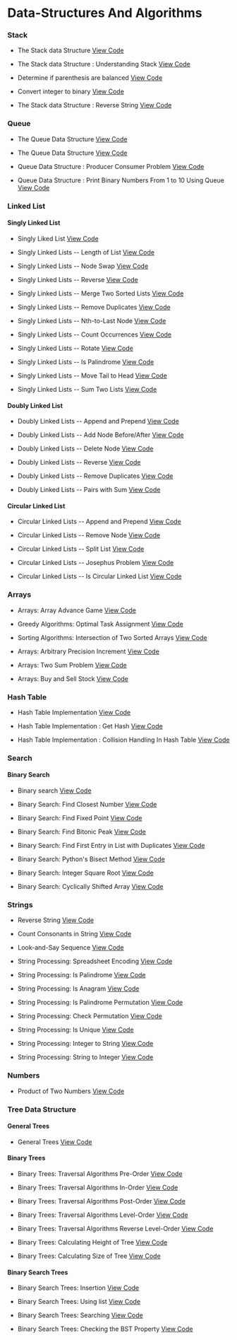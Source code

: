# Data-Structures And Algorithms

### Stack

* The Stack data Structure [View Code](./Stack/01_stack_DS.py)

* The Stack data Structure : Understanding Stack [View Code](./Stack/02_stack_DS.ipynb)

* Determine if parenthesis are balanced [View Code](./Stack/03_stack_balance_paran.py)

* Convert integer to binary [View Code](./Stack/04_stack_divide_by_two.py)

* The Stack data Structure : Reverse String [View Code](./Stack/05_stack_reverse_string.py)


### Queue

* The Queue Data Structure [View Code](./Queue/01_queue.ipynb)

* The Queue Data Structure [View Code](./Queue/02_queue_data_structure.py)

* Queue Data Structure : Producer Consumer Problem [View Code](./Queue/03_queue_producer_consumer.py)

* Queue Data Structure : Print Binary Numbers From 1 to 10 Using Queue [View Code](./Queue/04_queue_print_binary_number.py)


### Linked List

#### Singly Linked List

* Singly Liked List [View Code](./Linked%20List/Singly%20Linked%20List/01_singly_linked_list.py)

* Singly Linked Lists -- Length of List [View Code](./Linked%20List/Singly%20Linked%20List/02_singlyLL_length_of_list.py)

* Singly Linked Lists -- Node Swap [View Code](./Linked%20List/Singly%20Linked%20List/03_singlyLL_swap_nodes.py)

* Singly Linked Lists -- Reverse [View Code](./Linked%20List/Singly%20Linked%20List/04_singlyLL_reverse_list.py)
    
* Singly Linked Lists -- Merge Two Sorted Lists [View Code](./Linked%20List/Singly%20Linked%20List/05_singlyLL_merge.py)

* Singly Linked Lists -- Remove Duplicates [View Code](./Linked%20List/Singly%20Linked%20List/06_singlyLL_remove_dup.py)

* Singly Linked Lists -- Nth-to-Last Node [View Code](./Linked%20List/Singly%20Linked%20List/07_singlyLL_nth_to_last.py)

* Singly Linked Lists -- Count Occurrences [View Code](./Linked%20List/Singly%20Linked%20List/08_singlyLL_count_occurences.py)

* Singly Linked Lists -- Rotate [View Code](./Linked%20List/Singly%20Linked%20List/09_singlyLL_rotate.py)

* Singly Linked Lists -- Is Palindrome [View Code](./Linked%20List/Singly%20Linked%20List/10_singlyLL_is_palindrome.py)

* Singly Linked Lists -- Move Tail to Head [View Code](./Linked%20List/Singly%20Linked%20List/11_singyLL_move_tail_to_head.py)

* Singly Linked Lists -- Sum Two Lists [View Code](./Linked%20List/Singly%20Linked%20List/12_singlyLL_sum_two_lists.py)

#### Doubly Linked List

* Doubly Linked Lists -- Append and Prepend [View Code](./Linked%20List/Doubly%20Linked%20List/01_doubly_linked_list.py)

* Doubly Linked Lists -- Add Node Before/After [View Code](./Linked%20List/Doubly%20Linked%20List/02_soublyLL_add_before_after.py)

* Doubly Linked Lists -- Delete Node [View Code](./Linked%20List/Doubly%20Linked%20List/03_doublyLL_delete%20node.py)

* Doubly Linked Lists -- Reverse [View Code](./Linked%20List/Doubly%20Linked%20List/04_doublyLL_reverse.py)

* Doubly Linked Lists -- Remove Duplicates [View Code](./Linked%20List/Doubly%20Linked%20List/05_doublyLL_remove_duplicates.py)

* Doubly Linked Lists -- Pairs with Sum [View Code](./Linked%20List/Doubly%20Linked%20List/06_doublyLL_pairs_with_sum.py)

#### Circular Linked List

* Circular Linked Lists -- Append and Prepend [View Code](./Linked%20List/Circular%20Linked%20List/01_circular_linked_list.py)

* Circular Linked Lists -- Remove Node [View Code](./Linked%20List/Circular%20Linked%20List/02_circularLL_remove_node.py)

* Circular Linked Lists -- Split List [View Code](./Linked%20List/Circular%20Linked%20List/03_circularLL_split_list.py)

* Circular Linked Lists -- Josephus Problem [View Code](./Linked%20List/Circular%20Linked%20List/04_circularLL_josephus.py)

* Circular Linked Lists -- Is Circular Linked List [View Code](./Linked%20List/Circular%20Linked%20List/05_circularLL_is_circularLL.py)


### Arrays

* Arrays: Array Advance Game [View Code](./Arrays/07_array_advance_game.py)

* Greedy Algorithms: Optimal Task Assignment [View Code](./Arrays/01_optimal_task_assignment.py)

* Sorting Algorithms: Intersection of Two Sorted Arrays [View Code](./Arrays/02_intersect_sorted_array.py)

* Arrays: Arbitrary Precision Increment [View Code](./Arrays/08_arbitrary_precision_increment.py)

* Arrays: Two Sum Problem [View Code](./Arrays/10_two_sum_problem.py)

* Arrays: Buy and Sell Stock [View Code](./Arrays/11_buy_and_sell_stock.py)


### Hash Table

* Hash Table Implementation [View Code](./Hash%20Table/01_hash_table_implementation.ipynb)

* Hash Table Implementation : Get Hash [View Code](./Hash%20Table/02_hash_table_get_hash.ipynb)

* Hash Table Implementation : Collision Handling In Hash Table [View Code](./Hash%20Table/03_collision_Handling_In_hash_table.ipynb)


### Search

#### Binary Search

* Binary search [View Code](./Search/01_Binary_Search.py)

* Binary Search: Find Closest Number [View Code](./Search/02_binary_search_find_closest.py)

* Binary Search: Find Fixed Point [View Code](./Search/03_binary_search_find_fixed_point.py)

* Binary Search: Find Bitonic Peak [View Code](./Search/04_binary%20search_find_bitonic_peak.py)

* Binary Search: Find First Entry in List with Duplicates [View Code](./Search/05_binary%20search_find_first_dup_entry.py)

* Binary Search: Python's Bisect Method [View Code](./Search/06_binary_search_bisect_method.py)

* Binary Search: Integer Square Root [View Code](./Search/07_binary_search_integer_square_root.py)

* Binary Search: Cyclically Shifted Array [View Code](./Search/08_binary_search_cyclically_shifted.py)


### Strings

* Reverse String [View Code](./Strings/01_reverse_string.py)

* Count Consonants in String [View Code](./Strings/02_Count_Consonants_in_String.py)

* Look-and-Say Sequence [View Code](./Strings/03_look_n_say_sequence.py)

* String Processing: Spreadsheet Encoding [View Code](./Strings/04_spreadsheet_encoding.py)

* String Processing: Is Palindrome [View Code](./Strings/05_is_palindrome.py)

* String Processing: Is Anagram [View Code](./Strings/06_is_anagram.py)

* String Processing: Is Palindrome Permutation [View Code](./Strings/07_is_palindrome_permutation.py)

* String Processing: Check Permutation [View Code](./Strings/08_is_permutation.py)

* String Processing: Is Unique [View Code](./Strings/09_is_unique.py)

* String Processing: Integer to String [View Code](./Strings/10_integer_to_string.py)

* String Processing: String to Integer [View Code](./Strings/11_string_to_integer.py)


### Numbers

* Product of Two Numbers [View Code](./Numbers/01_Product_of_Two_Numbers.py)


### Tree Data Structure

#### General Trees

* General Trees [View Code](./Trees/General%20Tree/01_general_tree.py)


#### Binary Trees

* Binary Trees: Traversal Algorithms Pre-Order [View Code](./Trees/Binary%20Tree/01_binary_tree_traversal_preorder.py)

* Binary Trees: Traversal Algorithms In-Order [View Code](./Trees/Binary%20Tree/02_binary_tree_traversal_inorder.py)

* Binary Trees: Traversal Algorithms Post-Order [View Code](./Trees/Binary%20Tree/03_binary_tree_traversal_postorder.py)

* Binary Trees: Traversal Algorithms Level-Order [View Code](./Trees/Binary%20Tree/04_binary_tree_traversal_levelorder.py)

* Binary Trees: Traversal Algorithms Reverse Level-Order [View Code](./Trees/Binary%20Tree/05_binary_tree_traversal_reverse_levelorder.py)

* Binary Trees: Calculating Height of Tree [View Code](./Trees/Binary%20Tree/06_binary_tree_calculating_height_of_tree.py)

* Binary Trees: Calculating Size of Tree [View Code](./Trees/Binary%20Tree/07_binary_tree_calculating_size_of_tree.py)

#### Binary Search Trees

* Binary Search Trees: Insertion [View Code](./Trees/Binary%20Search%20Tree/01_binary_search_tree_insertion.py)

* Binary Search Trees: Using list [View Code](./Trees/Binary%20Search%20Tree/02_binary_search_tree_using_list.py)

* Binary Search Trees: Searching [View Code](./Trees/Binary%20Search%20Tree/02_binary_search_tree_searching.py)

* Binary Search Trees: Checking the BST Property [View Code](./Trees/Binary%20Search%20Tree/03_binary_search_tree_checking.py)






